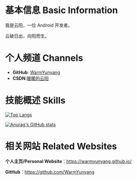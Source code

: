# 基本信息 Basic Information

我是云阳，一位 Android 开发者。

云破日出，向阳而生。

# 个人频道 Channels

* **GitHub**: [WarmYunyang](https://github.com/WarmYunyang)
* **CSDN**:[暖暖的云阳](https://blog.csdn.net/ShenQiXiaYang)


# 技能概述 Skills

[![Top Langs](https://github-readme-stats.vercel.app/api/top-langs/?username=WarmYunyang&hide=HTML,css,php&layout=compact&show_icons=true)](https://github.com/anuraghazra/github-readme-stats)

[![Anurag's GitHub stats](https://github-readme-stats.vercel.app/api?username=WarmYunyang&show_icons=true)](https://github.com/anuraghazra/github-readme-stats)

# 相关网站 Related Websites

**个人主页/Personal Website**：https://warmyunyang.github.io/

**GitHub**：https://github.com/WarmYunyang

